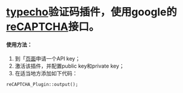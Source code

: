 [typecho][1]验证码插件，使用google的[reCAPTCHA][2]接口。
======

#### 使用方法：
1. 到「[页面][3]申请一个API key；
2. 激活该插件，并配置public key和private key；
3. 在适当地方添加如下代码：

```
reCAPTCHA_Plugin::output();
```

[1]: http://typecho.org/about
[2]: https://www.google.com/recaptcha/
[3]: https://www.google.com/recaptcha/admin/create
